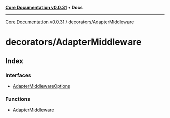 [**Core Documentation v0.0.31**](../../README.md) • **Docs**

***

[Core Documentation v0.0.31](../../modules.md) / decorators/AdapterMiddleware

# decorators/AdapterMiddleware

## Index

### Interfaces

- [AdapterMiddlewareOptions](interfaces/AdapterMiddlewareOptions.md)

### Functions

- [AdapterMiddleware](functions/AdapterMiddleware.md)
